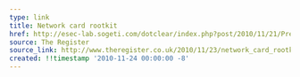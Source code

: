 ```yaml
---
type: link
title: Network card rootkit
href: http://esec-lab.sogeti.com/dotclear/index.php?post/2010/11/21/Presentation-at-Hack.lu-:-Reversing-the-Broacom-NetExtreme-s-firmware
source: The Register
source_link: http://www.theregister.co.uk/2010/11/23/network_card_rootkit/
created: !!timestamp '2010-11-24 00:00:00 -8'
---
```


